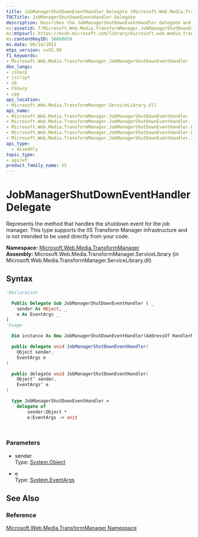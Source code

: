 ```yaml
---
title: JobManagerShutDownEventHandler Delegate (Microsoft.Web.Media.TransformManager)
TOCTitle: JobManagerShutDownEventHandler Delegate
description: Describes the JobManagerShutDownEventHandler delegate and provides the field's namespace, assembly, syntax, and parameters.
ms:assetid: T:Microsoft.Web.Media.TransformManager.JobManagerShutDownEventHandler
ms:mtpsurl: https://msdn.microsoft.com/library/microsoft.web.media.transformmanager.jobmanagershutdowneventhandler(v=VS.90)
ms:contentKeyID: 36868659
ms.date: 06/14/2012
mtps_version: v=VS.90
f1_keywords:
- Microsoft.Web.Media.TransformManager.JobManagerShutDownEventHandler
dev_langs:
- csharp
- jscript
- vb
- FSharp
- cpp
api_location:
- Microsoft.Web.Media.TransformManager.ServiceLibrary.dll
api_name:
- Microsoft.Web.Media.TransformManager.JobManagerShutDownEventHandler
- Microsoft.Web.Media.TransformManager.JobManagerShutDownEventHandler..ctor
- Microsoft.Web.Media.TransformManager.JobManagerShutDownEventHandler.BeginInvoke
- Microsoft.Web.Media.TransformManager.JobManagerShutDownEventHandler.EndInvoke
- Microsoft.Web.Media.TransformManager.JobManagerShutDownEventHandler.Invoke
api_type:
  - Assembly
topic_type:
- apiref
product_family_name: VS
---
```


# JobManagerShutDownEventHandler Delegate

Represents the method that handles the shutdown event for the job manager. This type supports the IIS Transform Manager infrastructure and is not intended to be used directly from your code.

**Namespace:**  [Microsoft.Web.Media.TransformManager](microsoft-web-media-transformmanager-namespace.md)  
**Assembly:**  Microsoft.Web.Media.TransformManager.ServiceLibrary (in Microsoft.Web.Media.TransformManager.ServiceLibrary.dll)

## Syntax

```vb
'Declaration

  Public Delegate Sub JobManagerShutDownEventHandler ( _
    sender As Object, _
    e As EventArgs _
)
'Usage

  Dim instance As New JobManagerShutDownEventHandler(AddressOf HandlerMethod)
```

```csharp
  public delegate void JobManagerShutDownEventHandler(
    Object sender,
    EventArgs e
)
```

```cpp
  public delegate void JobManagerShutDownEventHandler(
    Object^ sender, 
    EventArgs^ e
)
```

``` fsharp
  type JobManagerShutDownEventHandler = 
    delegate of 
        sender:Object * 
        e:EventArgs -> unit
```

```jscript
  
```

### Parameters

  - sender  
    Type: [System.Object](https://msdn.microsoft.com/library/e5kfa45b)  

<!-- end list -->

  - e  
    Type: [System.EventArgs](https://msdn.microsoft.com/library/118wxtk3)  

## See Also

### Reference

[Microsoft.Web.Media.TransformManager Namespace](microsoft-web-media-transformmanager-namespace.md)
